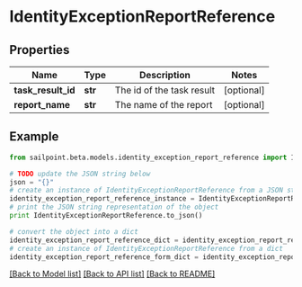 # IdentityExceptionReportReference


## Properties

Name | Type | Description | Notes
------------ | ------------- | ------------- | -------------
**task_result_id** | **str** | The id of the task result | [optional] 
**report_name** | **str** | The name of the report | [optional] 

## Example

```python
from sailpoint.beta.models.identity_exception_report_reference import IdentityExceptionReportReference

# TODO update the JSON string below
json = "{}"
# create an instance of IdentityExceptionReportReference from a JSON string
identity_exception_report_reference_instance = IdentityExceptionReportReference.from_json(json)
# print the JSON string representation of the object
print IdentityExceptionReportReference.to_json()

# convert the object into a dict
identity_exception_report_reference_dict = identity_exception_report_reference_instance.to_dict()
# create an instance of IdentityExceptionReportReference from a dict
identity_exception_report_reference_form_dict = identity_exception_report_reference.from_dict(identity_exception_report_reference_dict)
```
[[Back to Model list]](../README.md#documentation-for-models) [[Back to API list]](../README.md#documentation-for-api-endpoints) [[Back to README]](../README.md)


